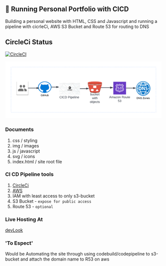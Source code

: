 ## :rocket: Running Personal Portfolio with CICD 
Building a personal website with  HTML, CSS and Javascript and running a pipeline with cicrleCi, AWS S3 Bucket and Route 53 for routing to DNS 

## CircleCi Status
[![CircleCI](https://dl.circleci.com/status-badge/img/gh/dev-luqman/Portfolio/tree/main.svg?style=svg)](https://dl.circleci.com/status-badge/redirect/gh/dev-luqman/Portfolio/tree/main)

![](./img/Porfolio-pipeline.png)

### Documents
1. css / styling
2. img / images 
3. js / javascript
4. svg / icons
5. index.html / site root file

### CI CD Pipeline tools 
1. [CircleCi](https://circleci.com/)
2. [AWS](https://aws.amazon.com/)
  1. IAM with least access to only s3-bucket
  2. S3 Bucket - ``` expose for public access ```
  3. Route 53 - ``` optional ```


### Live Hosting At
[devLook](http://devlook.tech/)

### 'To Espect'
Would be Automating the site through using codebuild/codepipeline to s3-bucket and attach the domain name to R53 on aws
